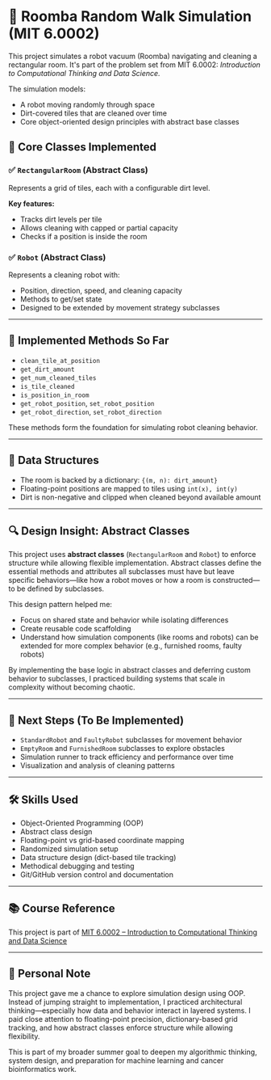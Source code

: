 # 🧹 Roomba Random Walk Simulation (MIT 6.0002)
This project simulates a robot vacuum (Roomba) navigating and cleaning a rectangular room. It's part of the problem set from MIT 6.0002: *Introduction to Computational Thinking and Data Science.*

The simulation models: 
* A robot moving randomly through space
* Dirt-covered tiles that are cleaned over time
* Core object-oriented design principles with abstract base classes

## 🧠 Core Classes Implemented

### ✅ `RectangularRoom` (Abstract Class)
Represents a grid of tiles, each with a configurable dirt level.

**Key features:**
- Tracks dirt levels per tile
- Allows cleaning with capped or partial capacity
- Checks if a position is inside the room

### ✅ `Robot` (Abstract Class)
Represents a cleaning robot with:
- Position, direction, speed, and cleaning capacity
- Methods to get/set state
- Designed to be extended by movement strategy subclasses

---

## 🔧 Implemented Methods So Far

- `clean_tile_at_position`
- `get_dirt_amount`
- `get_num_cleaned_tiles`
- `is_tile_cleaned`
- `is_position_in_room`
- `get_robot_position`, `set_robot_position`
- `get_robot_direction`, `set_robot_direction`

These methods form the foundation for simulating robot cleaning behavior.

---

## 🧱 Data Structures

- The room is backed by a dictionary: `{(m, n): dirt_amount}`
- Floating-point positions are mapped to tiles using `int(x), int(y)`
- Dirt is non-negative and clipped when cleaned beyond available amount

---

## 🔍 Design Insight: Abstract Classes

This project uses **abstract classes** (`RectangularRoom` and `Robot`) to enforce structure while allowing flexible implementation. Abstract classes define the essential methods and attributes all subclasses must have but leave specific behaviors—like how a robot moves or how a room is constructed—to be defined by subclasses.

This design pattern helped me:

* Focus on shared state and behavior while isolating differences
* Create reusable code scaffolding
* Understand how simulation components (like rooms and robots) can be extended for more complex behavior (e.g., furnished rooms, faulty robots)

By implementing the base logic in abstract classes and deferring custom behavior to subclasses, I practiced building systems that scale in complexity without becoming chaotic.

---

## 🚧 Next Steps (To Be Implemented)

- `StandardRobot` and `FaultyRobot` subclasses for movement behavior
- `EmptyRoom` and `FurnishedRoom` subclasses to explore obstacles
- Simulation runner to track efficiency and performance over time
- Visualization and analysis of cleaning patterns

---

## 🛠️ Skills Used

- Object-Oriented Programming (OOP)
- Abstract class design
- Floating-point vs grid-based coordinate mapping
- Randomized simulation setup
- Data structure design (dict-based tile tracking)
- Methodical debugging and testing
- Git/GitHub version control and documentation

---

## 📚 Course Reference

This project is part of [MIT 6.0002 – Introduction to Computational Thinking and Data Science](https://ocw.mit.edu/courses/electrical-engineering-and-computer-science/6-0002-introduction-to-computational-thinking-and-data-science-fall-2016/)

---

## 🧠 Personal Note

This project gave me a chance to explore simulation design using OOP. Instead of jumping straight to implementation, I practiced architectural thinking—especially how data and behavior interact in layered systems. I paid close attention to floating-point precision, dictionary-based grid tracking, and how abstract classes enforce structure while allowing flexibility.

This is part of my broader summer goal to deepen my algorithmic thinking, system design, and preparation for machine learning and cancer bioinformatics work.

